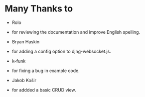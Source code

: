 Many Thanks to
==============
* Rolo
 - for reviewing the documentation and improve English spelling.
* Bryan Haskin
 - for adding a config option to djng-websocket.js.
* k-funk
 - for fixing a bug in example code.
* Jakob Košir
 - for addded a basic CRUD view.
